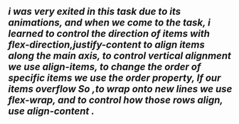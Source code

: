  ## <i>i was very exited in this task due to its animations, and when we come to the task, i learned to  control the direction of items with flex-direction,justify-content to align items along the main axis, to control vertical alignment we use align-items, to change the order of specific items we use the order property, If our items overflow So ,to wrap onto new lines we use flex-wrap, and to control how those rows align, use align-content .
